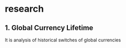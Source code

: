 # research

## 1. Global Currency Lifetime 
It is analysis of historical switches of global currencies
